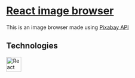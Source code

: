 # [React image browser](https://szymonogniewski.github.io/React_image_browser/)

This is an image browser made using [Pixabay API](https://pixabay.com/api/)

## Technologies

<img src="https://cdn.jsdelivr.net/gh/devicons/devicon/icons/react/react-original-wordmark.svg" alt="React" title="React" height="40" width="40"/>

